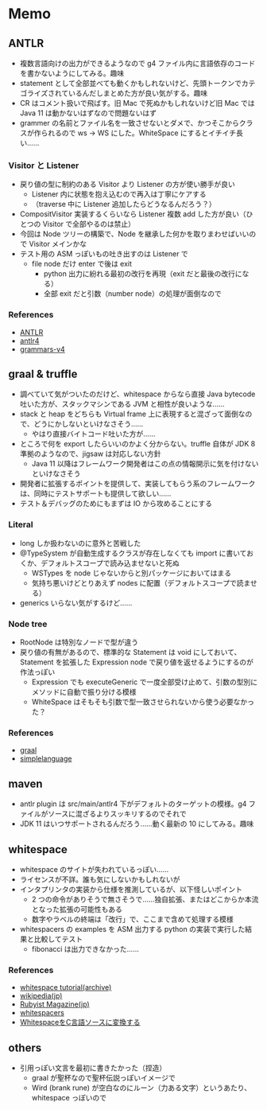 # Memo
## ANTLR
- 複数言語向けの出力ができるようなので g4 ファイル内に言語依存のコードを書かないようにしてみる。趣味
- statement として全部並べても動くかもしれないけど、先頭トークンでカテゴライズされているんだしまとめた方が良い気がする。趣味
- CR はコメント扱いで飛ばす。旧 Mac で死ぬかもしれないけど旧 Mac では Java 11 は動かないはずなので問題ないはず
- grammer の名前とファイル名を一致させないとダメで、かつそこからクラスが作られるので ws -> WS にした。WhiteSpace にするとイチイチ長い……
### Visitor と Listener
- 戻り値の型に制約のある Visitor より Listener の方が使い勝手が良い
  - Listener 内に状態を抱え込むので再入は丁寧にケアする
  - （traverse 中に Listener 追加したらどうなるんだろう？）
- CompositVisitor 実装するくらいなら Listener 複数 add した方が良い（ひとつの Visitor で全部やるのは禁止）
- 今回は Node ツリーの構築で、Node を継承した何かを取りまわせばいいので Visitor メインかな
- テスト用の ASM っぽいもの吐き出すのは Listener で
  - file node だけ enter で後は exit
    - python 出力に紛れる最初の改行を再現（exit だと最後の改行になる）
    - 全部 exit だと引数（number node）の処理が面倒なので
### References
- [ANTLR](https://www.antlr.org/)
- [antlr4](https://github.com/antlr/antlr4)
- [grammars-v4](https://github.com/antlr/grammars-v4)
## graal & truffle
- 調べていて気がついたのだけど、whitespace からなら直接 Java bytecode 吐いた方が、スタックマシンである JVM と相性が良いような……
- stack と heap をどちらも Virtual frame 上に表現すると混ざって面倒なので、どうにかしないといけなさそう……
  - やはり直接バイトコード吐いた方が……
- ところで何を export したらいいのかよく分からない。truffle 自体が JDK 8 準拠のようなので、jigsaw は対応しない方針
  - Java 11 以降はフレームワーク開発者はこの点の情報開示に気を付けないといけなさそう
- 開発者に拡張するポイントを提供して、実装してもらう系のフレームワークは、同時にテストサポートも提供して欲しい……
- テスト＆デバッグのためにもまずは IO から攻めることにする
### Literal
- long しか扱わないのに意外と苦戦した
- @TypeSystem が自動生成するクラスが存在しなくても import に書いておくか、デフォルトスコープで読み込ませないと死ぬ
  - WSTypes を node じゃないからと別パッケージにおいてはまる
  - 気持ち悪いけどとりあえず nodes に配置（デフォルトスコープで読ませる）
- generics いらない気がするけど……
### Node tree
- RootNode は特別なノードで型が違う
- 戻り値の有無があるので、標準的な Statement は void にしておいて、Statement を拡張した Expression node で戻り値を返せるようにするのが作法っぽい
  - Expression でも executeGeneric で一度全部受け止めて、引数の型別にメソッドに自動で振り分ける模様
  - WhiteSpace はそもそも引数で型一致させられないから使う必要なかった？
### References
- [graal](https://github.com/oracle/graal)
- [simplelanguage](https://github.com/graalvm/simplelanguage)
## maven
- antlr plugin は src/main/antlr4 下がデフォルトのターゲットの模様。g4 ファイルがソースに混ざるよりスッキリするのでそれで
- JDK 11 はいつサポートされるんだろう……動く最新の 10 にしてみる。趣味
## whitespace
- whitespace のサイトが失われているっぽい……
- ライセンスが不詳。誰も気にしないかもしれないが
- インタプリンタの実装から仕様を推測しているが、以下怪しいポイント
  - 2 つの命令がありそうで無さそうで……独自拡張、またはどこからか本流となった拡張の可能性もある
  - 数字やラベルの終端は「改行」で、ここまで含めて処理する模様
- whitespacers の examples を ASM 出力する python の実装で実行した結果と比較してテスト
  - fibonacci は出力できなかった……
### References
- [whitespace tutorial(archive)](https://web.archive.org/web/20151108084710/http://compsoc.dur.ac.uk:80/whitespace/tutorial.html)
- [wikipedia(jp)](https://ja.wikipedia.org/wiki/Whitespace)
- [Rubyist Magazine(jp)](https://magazine.rubyist.net/articles/0022/0022-Legwork.html)
- [whitespacers](https://github.com/hostilefork/whitespacers/)
- [WhitespaceをC言語ソースに変換する](http://koturn.hatenablog.com/entry/2015/08/10/000000)
## others
- 引用っぽい文言を最初に書きたかった（捏造）
  - graal が聖杯なので聖杯伝説っぽいイメージで
  - Wird (brank rune) が空白なのにルーン（力ある文字）というあたり、whitespace っぽいので
